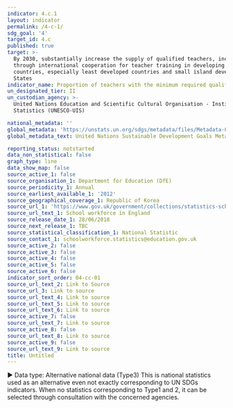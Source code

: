 ```yaml
---
indicator: 4.c.1
layout: indicator
permalink: /4-c-1/
sdg_goal: '4'
target_id: 4.c
published: true
target: >-
  By 2030, substantially increase the supply of qualified teachers, including
  through international cooperation for teacher training in developing
  countries, especially least developed countries and small island developing
  States
indicator_name: Proportion of teachers with the minimum required qualifications, by education level
un_designated_tier: II
un_custodian_agency: >-
  United Nations Education and Scientific Cultural Organisation - Institute of
  Statistics (UNESCO-UIS)

national_metadata: ''
global_metadata: 'https://unstats.un.org/sdgs/metadata/files/Metadata-04-0C-01.pdf'
global_metadata_text: United Nations Sustainable Development Goals Metadata (PDF 218 KB)

reporting_status: notstarted
data_non_statistical: false
graph_type: line
data_show_map: false
source_active_1: false
source_organisation_1: Department for Education (DfE)
source_periodicity_1: Annual
source_earliest_available_1: '2012'
source_geographical_coverage_1: Republic of Korea
source_url_1: 'https://www.gov.uk/government/collections/statistics-school-workforce'
source_url_text_1: School workforce in England
source_release_date_1: 28/06/2018
source_next_release_1: TBC
source_statistical_classification_1: National Statistic
source_contact_1: schoolworkforce.statistics@education.gov.uk
source_active_2: false
source_active_3: false
source_active_4: false
source_active_5: false
source_active_6: false
indicator_sort_order: 04-cc-01
source_url_text_2: Link to Source
source_url_3: Link to source
source_url_text_4: Link to source
source_url_text_5: Link to source
source_url_text_6: Link to source
source_active_7: false
source_url_text_7: Link to source
source_active_8: false
source_url_text_8: Link to source
source_active_9: false
source_url_text_9: Link to source
title: Untitled
---
```

▶ Data type: Alternative national data (Type3) This is national statistics used as an alternative even not exactly corresponding to UN SDGs indicators. When no statistics corresponding to Type1 and 2, it can be selected through consultation with the concerned agencies.
